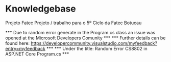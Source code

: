 # Knowledgebase
Projeto Fatec
Projeto / trabalho para o 5º Ciclo da Fatec Botucau

*** Due to random error generate in the Program.cs class an issue was opened at the Microsoft Developers Comunity ***
*** Further details can be found here: https://developercommunity.visualstudio.com/myfeedback?entry=myfeedback    ***
*** Under the title: Random Error CS8802 in ASP.NET Core Program.cs                                               ***
